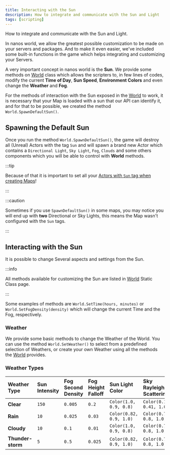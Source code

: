 ```yaml
---
title: Interacting with the Sun
description: How to integrate and communicate with the Sun and Light
tags: [scripting]
---
```



How to integrate and communicate with the Sun and Light.

In nanos world, we allow the greatest possible customization to be made on your servers and packages. And to make it even easier, we've included some built-in functions in the game which helps integrating and customizing your Servers.

A very important concept in nanos world is the **Sun**. We provide some methods on [World](./scripting-reference/static-classes/world.mdx) class which allows the scripters to, in few lines of codes, modify the current **Time of Day**, **Sun Speed**, **Environment Colors** and even change the **Weather** and **Fog**.

For the methods of interaction with the Sun exposed in the [World](./scripting-reference/static-classes/world.mdx) to work, it is necessary that your Map is loaded with a sun that our API can identify it, and for that to be possible, we created the method `World.SpawnDefaultSun()`.

## Spawning the Default Sun

Once you run the method `World.SpawnDefaultSun()`, the game will destroy all \(Unreal\) Actors with the tag `Sun` and will spawn a brand new Actor which contains a `Directional Light`, `Sky Light`, `Fog`, `Clouds` and some others components which you will be able to control with **World** methods.

:::tip

Because of that it is important to set all your [Actors with `Sun` tag when creating Maps](./assets-modding/creating-assets/maps-and-levels/importing-maps.md#rules-for-creating-a-map-level-for-nanos-world)!

:::

:::caution

Sometimes if you use `SpawnDefaultSun()` in some maps, you may notice you will end up with **two** Directional or Sky Lights, this means the Map wasn't configured with the `Sun` tags.

:::

## Interacting with the Sun

It is possible to change Several aspects and settings from the Sun.

:::info

All methods available for customizing the Sun are listed in [World](./scripting-reference/static-classes/world.mdx) Static Class page.

:::

Some examples of methods are `World.SetTime(hours, minutes)` or `World.SetFogDensity(density)` which will change the current Time and the Fog, respectively.

### Weather

We provide some basic methods to change the Weather of the World. You can use the method `World.SetWeather()` to select from a predefined selection of Weathers, or create your own Weather using all the methods the [World](./scripting-reference/static-classes/world.mdx) provides.

### Weather Types

| Weather Type | Sun Intensity | Fog Second Density | Fog Height Falloff | Sun Light Color | Sky Rayleigh Scattering | Sun Temp. Multi. | Sky Light Intensity | Wind |
| :--- | :--- | :--- | :--- | :--- | :--- | :--- | :--- | :--- |
| **Clear** | `150` | `0.005` | `0.2` | `Color(1.0, 0.9, 0.8)` | `Color(0.17, 0.41, 1.0)` | `1.0` | `1.0` | `0.25` |
| **Rain** | `10` | `0.025` | `0.03` | `Color(0.82, 0.9, 1.0)` | `Color(0.73, 0.8, 1.0)` | `2.0` | `0.3` | `1.0` |
| **Cloudy** | `10` | `0.1` | `0.01` | `Color(1.0, 0.9, 0.8)` | `Color(0.73, 0.8, 1.0)` | `1.25` | `0.2` | `0.3` |
| **Thunder-storm** | `5` | `0.5` | `0.025` | `Color(0.82, 0.9, 1.0)` | `Color(0.73, 0.8, 1.0)` | `2.0` | `0.25` | `3.0` |
